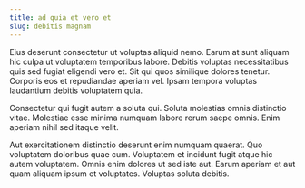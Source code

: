 ```yaml
---
title: ad quia et vero et
slug: debitis magnam
---
```


Eius deserunt consectetur ut voluptas aliquid nemo. Earum at sunt aliquam hic culpa ut voluptatem temporibus labore. Debitis voluptas necessitatibus quis sed fugiat eligendi vero et. Sit qui quos similique dolores tenetur. Corporis eos et repudiandae aperiam vel. Ipsam tempora voluptas laudantium debitis voluptatem quia.

Consectetur qui fugit autem a soluta qui. Soluta molestias omnis distinctio vitae. Molestiae esse minima numquam labore rerum saepe omnis. Enim aperiam nihil sed itaque velit.

Aut exercitationem distinctio deserunt enim numquam quaerat. Quo voluptatem doloribus quae cum. Voluptatem et incidunt fugit atque hic autem voluptatem. Omnis enim dolores ut sed iste aut. Earum aperiam et aut quam aliquam ipsum et voluptates. Voluptas soluta debitis.
